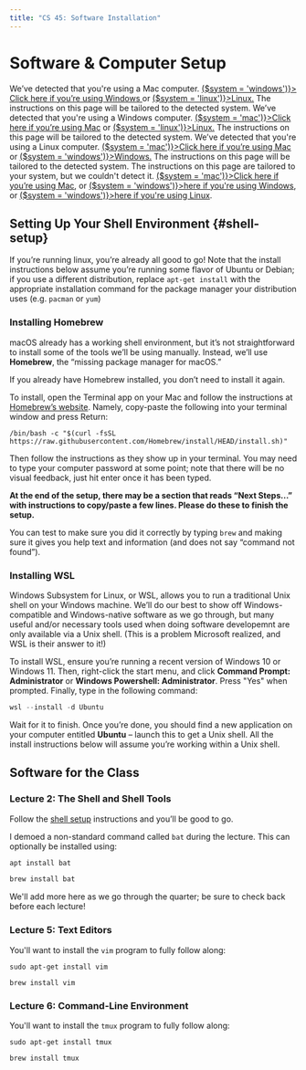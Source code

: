 ```yaml
---
title: "CS 45: Software Installation"
---
```


<script lang="ts">
  import Callout from '$lib/Callout.svelte';
  import OnlyShowOn, { system } from '$lib/OnlyShowOn.svelte';
</script>

# Software & Computer Setup

<OnlyShowOn mac>
  <Callout warning>
    We’ve detected that you're using a Mac computer.
    <a href="#top" on:click={() => ($system = 'windows')}> Click here if you’re using Windows </a>
    or <a href="#top" on:click={() => ($system = 'linux')}>Linux.</a>
    The instructions on this page will be tailored to the detected system.
  </Callout>
</OnlyShowOn>

<OnlyShowOn windows>
  <Callout warning>
    We’ve detected that you're using a Windows computer.
    <a href="#top" on:click={() => ($system = 'mac')}>Click here if you’re using Mac</a>
    or <a href="#top" on:click={() => ($system = 'linux')}>Linux.</a>
    The instructions on this page will be tailored to the detected system.
  </Callout>
</OnlyShowOn>

<OnlyShowOn linux>
  <Callout warning>
    We’ve detected that you're using a Linux computer.
    <a href="#top" on:click={() => ($system = 'mac')}>Click here if you’re using Mac</a>
    or <a href="#top" on:click={() => ($system = 'windows')}>Windows.</a>
    The instructions on this page will be tailored to the detected system.
  </Callout>
</OnlyShowOn>

<OnlyShowOn unknown>
  <Callout warning>
    The instructions on this page are tailored to your system, but we couldn't detect it.
    <a href="#top" on:click={() => ($system = 'mac')}>Click here if you’re using Mac</a>, or
    <a href="#top" on:click={() => ($system = 'windows')}>here if you're using Windows</a>, or
    <a href="#top" on:click={() => ($system = 'windows')}>here if you're using Linux</a>.
  </Callout>
</OnlyShowOn>

## Setting Up Your Shell Environment {#shell-setup}

<OnlyShowOn linux>

If you’re running linux, you’re already all good to go! Note that the install instructions below
assume you’re running some flavor of Ubuntu or Debian; if you use a different distribution, replace
`apt-get install` with the appropriate installation command for the package manager your
distribution uses (e.g. `pacman` or `yum`)

</OnlyShowOn>

<OnlyShowOn mac>

### Installing Homebrew

macOS already has a working shell environment, but it’s not straightforward to install some of the
tools we’ll be using manually. Instead, we’ll use **Homebrew**, the “missing package manager for
macOS.”

If you already have Homebrew installed, you don’t need to install it again.

To install, open the Terminal app on your Mac and follow the instructions at
[Homebrew’s website](https://brew.sh). Namely, copy-paste the following into your terminal window
and press Return:

```shell
/bin/bash -c "$(curl -fsSL https://raw.githubusercontent.com/Homebrew/install/HEAD/install.sh)"
```

Then follow the instructions as they show up in your terminal. You may need to type your computer
password at some point; note that there will be no visual feedback, just hit enter once it has been
typed.

**At the end of the setup, there may be a section that reads “Next Steps...” with instructions to
copy/paste a few lines. Please do these to finish the setup.**

You can test to make sure you did it correctly by typing `brew` and making sure it gives you help
text and information (and does not say “command not found”).

</OnlyShowOn>

<OnlyShowOn windows>

### Installing WSL

Windows Subsystem for Linux, or WSL, allows you to run a traditional Unix shell on your Windows
machine. We’ll do our best to show off Windows-compatible and Windows-native software as we go
through, but many useful and/or necessary tools used when doing software developemnt are only
available via a Unix shell. (This is a problem Microsoft realized, and WSL is their answer to it!)

To install WSL, ensure you’re running a recent version of Windows 10 or Windows 11. Then,
right-click the start menu, and click **Command Prompt: Administrator** or **Windows Powershell:
Administrator**. Press "Yes" when prompted. Finally, type in the following command:

```powershell
wsl --install -d Ubuntu
```

Wait for it to finish. Once you’re done, you should find a new application on your computer entitled
**Ubuntu** – launch this to get a Unix shell. All the install instructions below will assume you’re
working within a Unix shell.

</OnlyShowOn>

## Software for the Class

### Lecture 2: The Shell and Shell Tools

Follow the <a href="#shell-setup">shell setup</a> instructions and you’ll be good to go.

I demoed a non-standard command called `bat` during the lecture.  This can optionally be installed using:
<OnlyShowOn windows linux>

```bash
apt install bat
```
</OnlyShowOn>
<OnlyShowOn mac>

```zsh
brew install bat
```
</OnlyShowOn>

We'll add more here as we go through the quarter; be sure to check back before
each lecture!

### Lecture 5: Text Editors

You'll want to install the `vim` program to fully follow along:

<OnlyShowOn windows linux>

```shell
sudo apt-get install vim
```

</OnlyShowOn>

<OnlyShowOn mac>

```shell
brew install vim
```

</OnlyShowOn>

### Lecture 6: Command-Line Environment

You'll want to install the `tmux` program to fully follow along:

<OnlyShowOn windows linux>

```shell
sudo apt-get install tmux
```

</OnlyShowOn>

<OnlyShowOn mac>

```shell
brew install tmux
```

</OnlyShowOn>

<!-- ### Lecture 7: Computer Networking {#lec7} -->

<!-- You'll want to install `python3`, `node`, `ngrok`, `dig` and optionally Wireshark to fully follow -->
<!-- along. You'll also need to sign up for an [`ngrok` account](https://ngrok.com). -->

<!-- <OnlyShowOn linux> -->
<!-- On Linux, you may also need to install `traceroute` and `dig`: -->

<!-- ```shell -->
<!-- sudo apt-get install inetutils-traceroute dnsutils python3 wireshark curl dnsutils -->
<!-- curl -o- https://raw.githubusercontent.com/nvm-sh/nvm/v0.39.3/install.sh | bash -->
<!-- ``` -->

<!-- ...then restart your terminal, and run... -->

<!-- ```shell -->
<!-- nvm install node -->

<!-- curl -s https://ngrok-agent.s3.amazonaws.com/ngrok.asc | sudo tee /etc/apt/trusted.gpg.d/ngrok.asc >/dev/null && echo "deb https://ngrok-agent.s3.amazonaws.com buster main" | sudo tee /etc/apt/sources.list.d/ngrok.list && sudo apt update && sudo apt install ngrok -->
<!-- ``` -->

<!-- </OnlyShowOn> -->

<!-- <OnlyShowOn windows> -->

<!-- ```shell -->
<!-- sudo apt-get install curl dnsutils -->
<!-- curl -o- https://raw.githubusercontent.com/nvm-sh/nvm/v0.39.3/install.sh | bash -->
<!-- ``` -->

<!-- ...then restart your terminal, and run... -->

<!-- ```shell -->
<!-- nvm install node -->

<!-- curl -s https://ngrok-agent.s3.amazonaws.com/ngrok.asc | sudo tee /etc/apt/trusted.gpg.d/ngrok.asc >/dev/null && echo "deb https://ngrok-agent.s3.amazonaws.com buster main" | sudo tee /etc/apt/sources.list.d/ngrok.list && sudo apt update && sudo apt install ngrok -->
<!-- ``` -->

<!-- </OnlyShowOn> -->

<!-- <OnlyShowOn mac> -->

<!-- ```shell -->
<!-- brew install node -->
<!-- brew install ngrok/ngrok/ngrok -->
<!-- brew install python3 -->
<!-- ``` -->

<!-- </OnlyShowOn> -->

<!-- <OnlyShowOn windows mac> -->

<!-- You can download Wireshark [here](https://www.wireshark.org/download.html). -->

<!-- </OnlyShowOn> -->

<!-- ### Lectures 8 and 9: Version Control -->

<!-- You'll want to install the `git` and `gh` programs to fully follow along: -->

<!-- <OnlyShowOn windows linux> -->

<!-- ```shell -->
<!-- sudo apt-get install git -->
<!-- ``` -->

<!-- To install `gh`, follow the steps from -->
<!-- [the official installation instructions](https://github.com/cli/cli/blob/trunk/docs/install_linux.md) -->

<!-- </OnlyShowOn> -->

<!-- <OnlyShowOn mac> -->

<!-- On macOS, `git` is already installed if you followed the instructions above. -->

<!-- ```shell -->
<!-- brew install gh -->
<!-- ``` -->

<!-- </OnlyShowOn> -->

<!-- You'll also want to sign up for a GitHub account at [github.com/signup](https://github.com/signup) -->

<!-- ### Lecture 12: Recent Unix Tools -->

<!-- We'll be covering an assortment of tools, including `rg`, `fd`, `exa`, `fish`, `magick`, `pandoc`, -->
<!-- and `ffmpeg`. The slides and lecture notes have links to the installation instructions for each -->
<!-- piece of software. The ones you need for Assignment 6 are Pandoc (`pandoc`) and ImageMagick -->
<!-- (`convert`). -->

<!-- <OnlyShowOn mac> -->

<!-- ```shell -->
<!-- brew install pandoc -->
<!-- brew install imagemagick -->
<!-- ``` -->

<!-- </OnlyShowOn> -->

<!-- <OnlyShowOn windows linux> -->

<!-- ```shell -->
<!-- sudo apt-get install pandoc imagemagick -->
<!-- ``` -->

<!-- </OnlyShowOn> -->

<!-- ### Lecture 15: Virtual Machines & Containers -->

<!-- You'll want to install a virtual machine hypervisor for your platform, and Docker Desktop. -->
<!-- You'll also need to grab a copy of an Ubuntu Server disk image, which you -->
<!-- can download from [here](https://ubuntu.com/download/server). **If you're on an -->
<!-- M1 Mac, please make sure to download the "Ubuntu Server for ARM" verison from -->
<!-- [here](https://ubuntu.com/download/server/arm)**. -->

<!-- <OnlyShowOn mac> -->

<!-- Download UTM from [here](https://mac.getutm.app/). -->

<!-- </OnlyShowOn> -->

<!-- <OnlyShowOn windows> -->

<!-- Download Virtualbox from [here](https://www.virtualbox.org/wiki/Downloads). -->

<!-- </OnlyShowOn> -->

<!-- <OnlyShowOn linux> -->

<!-- Download Virtualbox from [here](https://www.virtualbox.org/wiki/Linux_Downloads). -->

<!-- </OnlyShowOn> -->

<!-- And finally, download and install Docker Desktop from [here](https://docs.docker.com/get-docker/). -->

<!-- ### Lecture 16: Cloud & Serverless Computing -->

<!-- You’ll need to sign up for an account with Vercel and Oracle Cloud. -->

<!-- Sign up or log in to your [Vercel account](https://vercel.com), and sign up or log in to your -->
<!-- [Oracle Cloud account](https://www.oracle.com/cloud/sign-in.html). -->

<!-- (Note that you will need to provide a payment method to Oracle Cloud in order to complete sign-up. -->
<!-- You will not be charged. Let us know if this presents you with any issue!) -->
